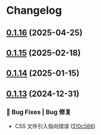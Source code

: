 # Changelog

## [0.1.16](https://github.com/ehehaye/vue3-amap/compare/v0.1.15...v0.1.16) (2025-04-25)

## [0.1.15](https://github.com/ehehaye/vue3-amap/compare/v0.1.14...v0.1.15) (2025-02-18)

## [0.1.14](https://github.com/ehehaye/vue3-amap/compare/v0.1.13...v0.1.14) (2025-01-15)

## [0.1.13](https://github.com/ehehaye/vue3-amap/compare/v0.1.12...v0.1.13) (2024-12-31)

### 🐛 Bug Fixes | Bug 修复

* CSS 文件引入指向错误 ([510c566](https://github.com/ehehaye/vue3-amap/commit/510c566739a53a99826801b62a9226dafda28f2c))
